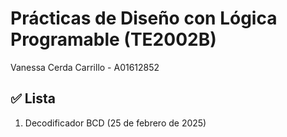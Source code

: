 # Prácticas de Diseño con Lógica Programable (TE2002B)

Vanessa Cerda Carrillo - A01612852


## ✅ Lista

1. Decodificador BCD (25 de febrero de 2025)
